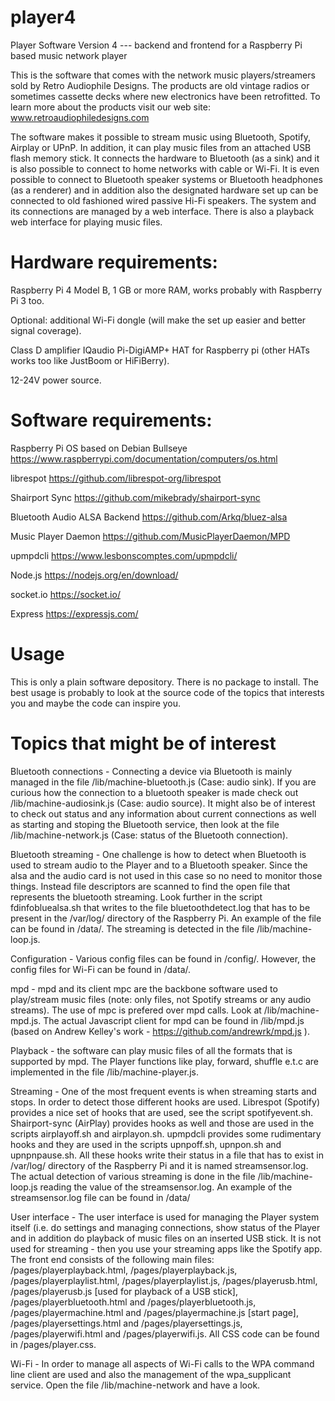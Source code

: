 # player4
Player Software Version 4 --- backend and frontend for a Raspberry Pi based music network player

This is the software that comes with the network music players/streamers sold by Retro Audiophile Designs. The products are old vintage radios or sometimes cassette decks where new electronics have been retrofitted. To learn more about the products visit our web site: www.retroaudiophiledesigns.com

The software makes it possible to stream music using Bluetooth, Spotify, Airplay or UPnP. In addition, it can play music files from an attached USB flash memory stick. It connects the hardware to Bluetooth (as a sink) and it is also possible to connect to home networks with cable or Wi-Fi. It is even possible to connect to Bluetooth speaker systems or Bluetooth headphones (as a renderer) and in addition also the designated hardware set up can be connected to old fashioned wired passive Hi-Fi speakers. The system and its connections are managed by a web interface. There is also a playback web interface for playing music files.



Hardware requirements:
=====================
Raspberry Pi 4 Model B, 1 GB or more RAM, works probably with Raspberry Pi 3 too.

Optional: additional Wi-Fi dongle (will make the set up easier and better signal coverage).

Class D amplifier IQaudio Pi-DigiAMP+ HAT for Raspberry pi (other HATs works too like JustBoom or HiFiBerry).

12-24V power source.

Software requirements:
=====================

Raspberry Pi OS based on Debian Bullseye https://www.raspberrypi.com/documentation/computers/os.html

librespot https://github.com/librespot-org/librespot

Shairport Sync https://github.com/mikebrady/shairport-sync

Bluetooth Audio ALSA Backend https://github.com/Arkq/bluez-alsa

Music Player Daemon https://github.com/MusicPlayerDaemon/MPD

upmpdcli https://www.lesbonscomptes.com/upmpdcli/

Node.js https://nodejs.org/en/download/

socket.io https://socket.io/

Express https://expressjs.com/

Usage
=====
This is only a plain software depository. There is no package to install. The best usage is probably to look at the source code of the topics that interests you and maybe the code can inspire you. 

Topics that might be of interest
================================
Bluetooth connections - Connecting a device via Bluetooth is mainly managed in the file /lib/machine-bluetooth.js (Case: audio sink). If you are curious how the connection to a bluetooth speaker is made check out /lib/machine-audiosink.js (Case: audio source). It might also be of interest to check out status and any information about current connections as well as starting and stoping the Bluetooth service, then look at the file /lib/machine-network.js (Case: status of the Bluetooth connection).

Bluetooth streaming - One challenge is how to detect when Bluetooth is used to stream audio to the Player and to a Bluetooth speaker. Since the alsa and the audio card is not used in this case so no need to monitor those things. Instead file descriptors are scanned to find the open file that represents the bluetooth streaming. Look further in the script fdinfobluealsa.sh that writes to the file bluetoothdetect.log that has to be present in the /var/log/ directory of the Raspberry Pi. An example of the file can be found in /data/. The streaming is detected in the file /lib/machine-loop.js.

Configuration - Various config files can be found in /config/.  However, the config files for Wi-Fi can be found in /data/.

mpd - mpd and its client mpc are the backbone software used to play/stream music files (note: only files, not Spotify streams or any audio streams). The use of mpc is prefered over mpd calls. Look at /lib/machine-mpd.js. The actual Javascript client for mpd can be found in /lib/mpd.js (based on Andrew Kelley's work - https://github.com/andrewrk/mpd.js ).

Playback - the software can play music files of all the formats that is supported by mpd. The Player functions like play, forward, shuffle e.t.c are implemented in the file /lib/machine-player.js.

Streaming - One of the most frequent events is when streaming starts and stops. In order to detect those different hooks are used. Librespot (Spotify) provides a nice set of hooks that are used, see the script spotifyevent.sh. Shairport-sync (AirPlay) provides hooks as well and those are used in the scripts airplayoff.sh and airplayon.sh. upmpdcli provides some rudimentary hooks and they are used in the scripts upnpoff.sh, upnpon.sh and upnpnpause.sh. All these hooks write their status in a file that has to exist in /var/log/ directory of the Raspberry Pi and it is named streamsensor.log. The actual detection of various streaming is done in the file /lib/machine-loop.js reading the value of the streamsensor.log. An example of the streamsensor.log file can be found in /data/

User interface - The user interface is used for managing the Player system itself (i.e. do settings and managing connections, show status of the Player and in addition do playback of music files on an inserted USB stick. It is not used for streaming - then you use your streaming apps like the Spotify app. The front end consists of the following main files: /pages/playerplayback.html, /pages/playerplayback.js, /pages/playerplaylist.html, /pages/playerplaylist.js, /pages/playerusb.html, /pages/playerusb.js [used for playback of a USB stick], /pages/playerbluetooth.html and /pages/playerbluetooth.js, /pages/playermachine.html and /pages/playermachine.js [start page], /pages/playersettings.html and /pages/playersettings.js, /pages/playerwifi.html and /pages/playerwifi.js. All CSS code can be found in /pages/player.css.

Wi-Fi - In order to manage all aspects of Wi-Fi calls to the WPA command line client are used and also the management of the wpa_supplicant service. Open the file /lib/machine-network and have a look.

